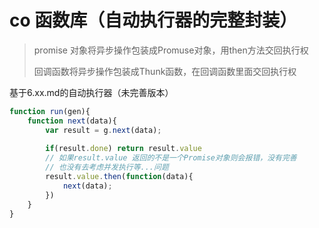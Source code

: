 # co 函数库（自动执行器的完整封装）

> promise 对象将异步操作包装成Promuse对象，用then方法交回执行权
>
> 回调函数将异步操作包装成Thunk函数，在回调函数里面交回执行权

基于6.xx.md的自动执行器（未完善版本）

```javascript
function run(gen){
    function next(data){
        var result = g.next(data);
        
        if(result.done) return result.value
        // 如果result.value 返回的不是一个Promise对象则会报错，没有完善
        // 也没有去考虑并发执行等...问题
        result.value.then(function(data){
            next(data);
        })
    }
}
```

